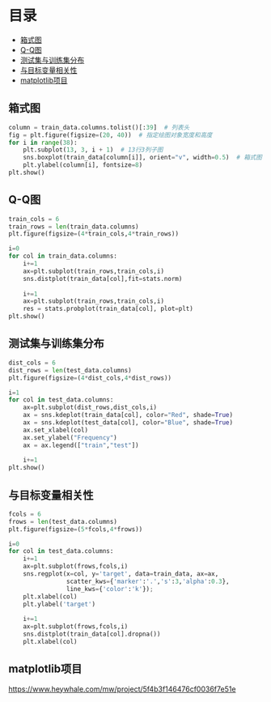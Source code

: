 # 目录
* [箱式图](#1)
* [Q-Q图](#2)
* [测试集与训练集分布](#3)
* [与目标变量相关性](#4)
* [matplotlib项目](#5)
## <span id='1'>箱式图</span>
```python
column = train_data.columns.tolist()[:39]  # 列表头
fig = plt.figure(figsize=(20, 40))  # 指定绘图对象宽度和高度
for i in range(38):
    plt.subplot(13, 3, i + 1)  # 13行3列子图
    sns.boxplot(train_data[column[i]], orient="v", width=0.5)  # 箱式图
    plt.ylabel(column[i], fontsize=8)
plt.show()
```
## <span id='2'>Q-Q图</span>
```python
train_cols = 6
train_rows = len(train_data.columns)
plt.figure(figsize=(4*train_cols,4*train_rows))

i=0
for col in train_data.columns:
    i+=1
    ax=plt.subplot(train_rows,train_cols,i)
    sns.distplot(train_data[col],fit=stats.norm)
    
    i+=1
    ax=plt.subplot(train_rows,train_cols,i)
    res = stats.probplot(train_data[col], plot=plt)
plt.show()
```
## <span id='3'>测试集与训练集分布</span>
```python
dist_cols = 6
dist_rows = len(test_data.columns)
plt.figure(figsize=(4*dist_cols,4*dist_rows))

i=1
for col in test_data.columns:
    ax=plt.subplot(dist_rows,dist_cols,i)
    ax = sns.kdeplot(train_data[col], color="Red", shade=True)
    ax = sns.kdeplot(test_data[col], color="Blue", shade=True)
    ax.set_xlabel(col)
    ax.set_ylabel("Frequency")
    ax = ax.legend(["train","test"])
    
    i+=1
plt.show()
```
## <span id='4'>与目标变量相关性</span>
```python
fcols = 6
frows = len(test_data.columns)
plt.figure(figsize=(5*fcols,4*frows))

i=0
for col in test_data.columns:
    i+=1
    ax=plt.subplot(frows,fcols,i)
    sns.regplot(x=col, y='target', data=train_data, ax=ax, 
                scatter_kws={'marker':'.','s':3,'alpha':0.3},
                line_kws={'color':'k'});
    plt.xlabel(col)
    plt.ylabel('target')
    
    i+=1
    ax=plt.subplot(frows,fcols,i)
    sns.distplot(train_data[col].dropna())
    plt.xlabel(col)
```
## <span id='5'>matplotlib项目</span>
https://www.heywhale.com/mw/project/5f4b3f146476cf0036f7e51e

